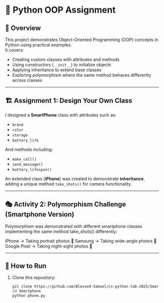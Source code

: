 # 📱 Python OOP Assignment

## 📌 Overview

This project demonstrates Object-Oriented Programming (OOP) concepts in Python using practical examples.  
It covers:

- Creating custom classes with attributes and methods
- Using constructors (`__init__`) to initialize objects
- Applying inheritance to extend base classes
- Exploring polymorphism where the same method behaves differently across classes

---

## 🏗️ Assignment 1: Design Your Own Class

I designed a **SmartPhone** class with attributes such as:

- `brand`
- `color`
- `storage`
- `battery_life`

And methods including:

- `make_call()`
- `send_message()`
- `battery_lifespan()`

An extended class (**iPhone**) was created to demonstrate **inheritance**, adding a unique method `take_shots()` for camera functionality.

---

## 🎭 Activity 2: Polymorphism Challenge (Smartphone Version)

Polymorphism was demonstrated with different smartphone classes implementing the same method take_shots() differently:

iPhone → Taking portrait photos 📸
Samsung → Taking wide-angle photos 🌄
Google Pixel → Taking night-sight photos 🌙

---

## 🚀 How to Run

1. Clone this repository:

   ```bash
   git clone https://github.com/Blessed-Samuel/cs-python-lab-2025/Smartphone
   cd Smartphone
   python phone.py
   ```
